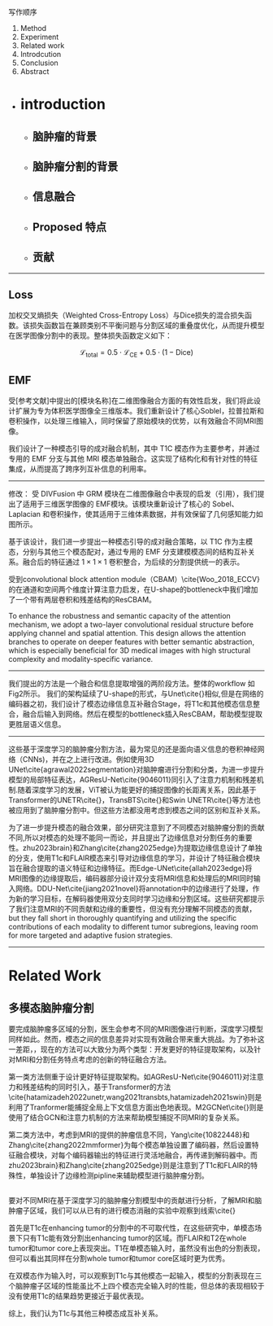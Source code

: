 写作顺序
1. Method
2. Experiment
3. Related work
4. Introdcution
5. Conclusion
6. Abstract

- # introduction
	- ## 脑肿瘤的背景
	- ## 脑肿瘤分割的背景
	- ## 信息融合
	- ## Proposed 特点
	- ## 贡献

---
## Loss

加权交叉熵损失（Weighted Cross-Entropy Loss）与Dice损失的混合损失函数。该损失函数旨在兼顾类别不平衡问题与分割区域的重叠度优化，从而提升模型在医学图像分割中的表现。整体损失函数定义如下：

$$ \mathcal{L}_{\text{total}} = 0.5 \cdot \mathcal{L}_{\text{CE}} + 0.5 \cdot (1 - \text{Dice}) $$


## EMF
受[参考文献]中提出的[模块名称]在二维图像融合方面的有效性启发，我们将此设计扩展为专为体积医学图像全三维版本。我们重新设计了核心Soblel，拉普拉斯和卷积操作，以处理三维输入，同时保留了原始模块的优势，以有效融合不同MRI图像。

我们设计了一种模态引导的成对融合机制，其中 T1C 模态作为主要参考，并通过专用的 EMF 分支与其他 MRI 模态单独融合。这实现了结构化和有针对性的特征集成，从而提高了跨序列互补信息的利用率。

---
修改：
受 DIVFusion 中 GRM 模块在二维图像融合中表现的启发（引用），我们提出了适用于三维医学图像的 EMF模块。该模块重新设计了核心的 Sobel、Laplacian 和卷积操作，使其适用于三维体素数据，并有效保留了几何感知能力如图所示。

基于该设计，我们进一步提出一种模态引导的成对融合策略，以 T1C 作为主模态，分别与其他三个模态配对，通过专用的 EMF 分支建模模态间的结构互补关系。融合后的特征通过 $1\times1\times1$ 卷积整合，为后续的分割提供统一的表示。

受到convolutional block attention module（CBAM）\cite{Woo_2018_ECCV}的在通道和空间两个维度计算注意力启发，在U-shape的bottleneck中我们增加了一个带有两层卷积和残差结构的ResCBAM。

To enhance the robustness and semantic capacity of the attention mechanism, we adopt a two-layer convolutional residual structure before applying channel and spatial attention. This design allows the attention branches to operate on deeper features with better semantic abstraction, which is especially beneficial for 3D medical images with high structural complexity and modality-specific variance.

----
我们提出的方法是一个融合和信息提取增强的两阶段方法。整体的workflow 如Fig2所示。 我们的架构延续了U-shape的形式，与Unet\cite{}相似,但是在网络的编码器之初，我们设计了模态边缘信息互补融合Stage，将T1c和其他模态信息整合，融合后输入到网络。然后在模型的bottleneck插入ResCBAM，帮助模型提取更胜层语义信息。

---
这些基于深度学习的脑肿瘤分割方法，最为常见的还是面向语义信息的卷积神经网络（CNNs)，并在之上进行改进。例如使用3D UNet\cite{agrawal2022segmentation}对脑肿瘤进行分割和分类，为进一步提升模型的局部特征表达，AGResU-Net\cite{9046011}同引入了注意力机制和残差机制.随着深度学习的发展，ViT被认为能更好的捕捉图像的长距离关系，因此基于Transformer的UNETR\cite{}，TransBTS\cite{}和Swin UNETR\cite{}等方法也被应用到了脑肿瘤分割中。但这些方法都没用考虑到模态之间的区别和互补关系。

为了进一步提升模态的融合效果，部分研究注意到了不同模态对脑肿瘤分割的贡献不同,所以对模态的处理不能同一而论，并且提出了边缘信息对分割任务的重要性。zhu2023brain}和Zhang\cite{zhang2025edge}为提取边缘信息设计了单独的分支，使用T1c和FLAIR模态来引导对边缘信息的学习，并设计了特征融合模块旨在融合提取的语义特征和边缘特征。而Edge-UNet\cite{allah2023edge}将MRI图像的边缘提取后，编码器部分设计双分支将MRI信息和处理后的MRI同时输入网络。DDU-Net\cite{jiang2021novel}将annotation中的边缘进行了处理，作为新的学习目标，在解码器使用双分支同时学习边缘和分割区域。这些研究都提示了我们注意MRI的不同贡献和边缘的重要性，但没有充分理解不同模态的贡献，but they fall short in thoroughly quantifying and utilizing the specific contributions of each modality to different tumor subregions, leaving room for more targeted and adaptive fusion strategies.


---
# Related Work

## 多模态脑肿瘤分割

要完成脑肿瘤多区域的分割，医生会参考不同的MRI图像进行判断，深度学习模型同样如此。然而，模态之间的信息差异对实现有效融合带来重大挑战。为了弥补这一差距，，现在的方法可以大致分为两个类型：开发更好的特征提取架构，以及针对MRI和分割任务特点考虑的创新的特征融合方法。

第一类方法侧重于设计更好特征提取架构。如AGResU-Net\cite{9046011}对注意力和残差结构的同时引入，基于Transformer的方法\cite{hatamizadeh2022unetr,wang2021transbts,hatamizadeh2021swin}则是利用了Tranformer能捕捉全局上下文信息方面出色地表现。M2GCNet\cite{}则是使用了结合GCN和注意力机制的方法来帮助模型捕捉不同MRI的复杂关系。

第二类方法中，考虑到MRI的提供的肿瘤信息不同，Yang\cite{10822448}和Zhang\cite{zhang2022mmformer}为每个模态单独设置了编码器，然后设置特征融合模块，对每个编码器输出的特征进行灵活地融合，再传递到解码器中。而zhu2023brain}和Zhang\cite{zhang2025edge}则是注意到了T1c和FLAIR的特殊性，单独设计了边缘检测pipline来辅助模型进行脑肿瘤分割。


## 

要对不同MRI在基于深度学习的脑肿瘤分割模型中的贡献进行分析，了解MRI和脑肿瘤子区域，我们可以从已有的进行模态消融的实验中观察到线索\cite{}

首先是T1c在enhancing tumor的分割中的不可取代性，在这些研究中，单模态场景下只有T1c能有效分割出enhancing tumor的区域。而FLAIR和T2在whole tumor和tumor core上表现突出。T1在单模态输入时，虽然没有出色的分割表现，但可以看出其同样在分割whole tumor和tumor core区域时更为优秀。

在双模态作为输入时，可以观察到T1c与其他模态一起输入，模型的分割表现在三个脑肿瘤子区域的性能虽比不上四个模态完全输入时的性能，但总体的表现相较于没有使用T1c的结果趋势更接近于最优表现。

综上，我们认为T1c与其他三种模态成互补关系。